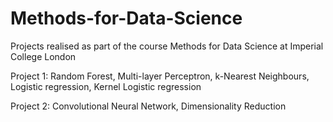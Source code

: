 # Methods-for-Data-Science
Projects realised as part of the course Methods for Data Science at Imperial College London

  Project 1: Random Forest, Multi-layer Perceptron, k-Nearest Neighbours, Logistic regression, Kernel Logistic regression
  
  Project 2: Convolutional Neural Network, Dimensionality Reduction 
